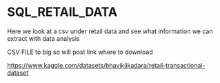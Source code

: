 # SQL_RETAIL_DATA
Here we look at a csv under retail data and see what information we can extract with data analysis

CSV FILE to big so will post link where to download 

https://www.kaggle.com/datasets/bhavikjikadara/retail-transactional-dataset
